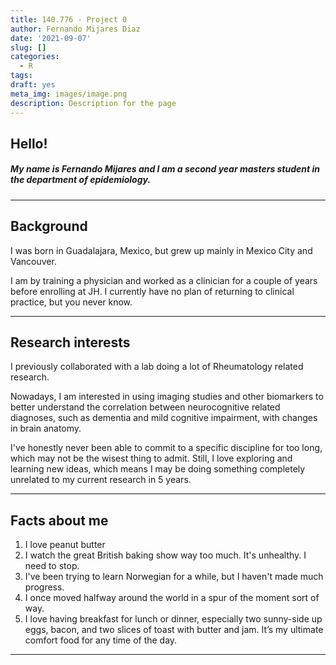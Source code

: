 ```yaml
---
title: 140.776 - Project 0
author: Fernando Mijares Diaz
date: '2021-09-07'
slug: []
categories:
  - R
tags:
draft: yes
meta_img: images/image.png
description: Description for the page
---
```


## Hello!

##### My name is Fernando Mijares and I am a second year masters student in the department of epidemiology. 

---

## Background

I was born in Guadalajara, Mexico, but grew up mainly in Mexico City and Vancouver. 

I am by training a physician and worked as a clinician for a couple of years before enrolling at JH. I currently have no plan of returning to clinical practice, but you never know.

---

## Research interests

I previously collaborated with a lab doing a lot of Rheumatology related research. 

Nowadays, I am interested in using imaging studies and other biomarkers to better understand the correlation between neurocognitive related diagnoses, such as dementia and mild cognitive impairment, with changes in brain anatomy.

I've honestly never been able to commit to a specific discipline for too long, which may not be the wisest thing to admit. Still, I love exploring and learning new ideas, which means I may be doing something completely unrelated to my current research in 5 years. 

---

## Facts about me

1. I love peanut butter
2. I watch the great British baking show way too much. It's unhealthy. I need to stop. 
3. I've been trying to learn Norwegian for a while, but I haven't made much progress. 
4. I once moved halfway around the world in a spur of the moment sort of way.  
5. I love having breakfast for lunch or dinner, especially two sunny-side up eggs, bacon, and two slices of toast with butter and jam. It’s my ultimate comfort food for any time of the day.

---